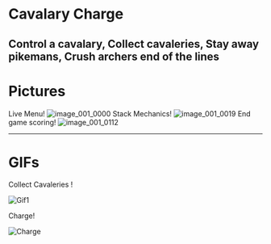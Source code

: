 # Cavalary Charge

Control a cavalary, Collect cavaleries, Stay away pikemans, Crush archers end of the lines
---
# Pictures
Live Menu!
![image_001_0000](https://github.com/EnesCihan/Cavalry-Charge/blob/main/shots/Ekran%20g%C3%B6r%C3%BCnt%C3%BCs%C3%BC%202024-05-08%20211152.png)
Stack Mechanics!
![image_001_0019](https://github.com/EnesCihan/Cavalry-Charge/blob/main/shots/Ekran%20g%C3%B6r%C3%BCnt%C3%BCs%C3%BC%202024-05-08%20211206.png)
End game scoring!
![image_001_0112](https://github.com/EnesCihan/Cavalry-Charge/blob/main/shots/Ekran%20g%C3%B6r%C3%BCnt%C3%BCs%C3%BC%202024-05-08%20211220.png)

---
# GIFs
Collect Cavaleries !

![Gif1](https://github.com/EnesCihan/Cavalry-Charge/blob/main/shots/0508.gif)

Charge!

![Charge](https://github.com/EnesCihan/Cavalry-Charge/blob/main/shots/0508_1_.gif)
